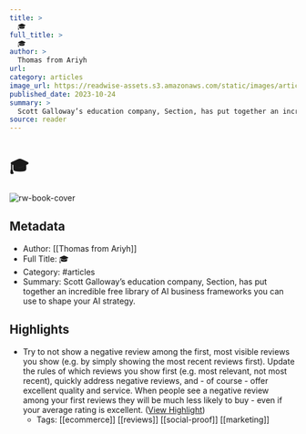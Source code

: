 ```yaml
---
title: >
  🎓
full_title: >
  🎓
author: >
  Thomas from Ariyh
url: 
category: articles
image_url: https://readwise-assets.s3.amazonaws.com/static/images/article3.5c705a01b476.png
published_date: 2023-10-24
summary: >
  Scott Galloway’s education company, Section, has put together an incredible free library of AI business frameworks you can use to shape your AI strategy.
source: reader
---
```

# 🎓

![rw-book-cover](https://readwise-assets.s3.amazonaws.com/static/images/article3.5c705a01b476.png)

## Metadata
- Author: [[Thomas from Ariyh]]
- Full Title: 🎓
- Category: #articles
- Summary: Scott Galloway’s education company, Section, has put together an incredible free library of AI business frameworks you can use to shape your AI strategy.

## Highlights
- Try to not show a negative review among the first, most visible reviews you show (e.g. by simply showing the most recent reviews first).
  Update the rules of which reviews you show first (e.g. most relevant, not most recent), quickly address negative reviews, and - of course - offer excellent quality and service.
  When people see a negative review among your first reviews they will be much less likely to buy - even if your average rating is excellent. ([View Highlight](https://read.readwise.io/read/01hdr907cdg0dbdkrsx936p320))
    - Tags: [[ecommerce]] [[reviews]] [[social-proof]] [[marketing]] 


